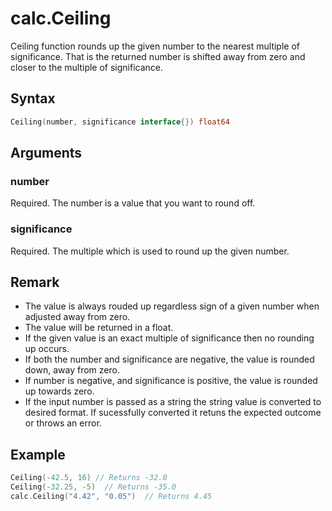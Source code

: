 # calc.Ceiling

Ceiling function rounds up the given number to the nearest multiple of significance.
That is the returned number is shifted away from zero and closer to the multiple of significance.

## Syntax

```go
Ceiling(number, significance interface{}) float64
```

## Arguments

### number

Required. The number is a value that you want to round off.

### significance

Required. The multiple which is used to round up the given number.

## Remark

+ The value is always rouded up regardless sign of a given number when adjusted away from zero.
+ The value will be returned in a float.
+ If the given value is an exact multiple of significance then no rounding up occurs.
+ If both the number and significance are negative, the value is rounded down, away from zero.
+ If number is negative, and significance is positive, the value is rounded up towards zero.
+ If the input number is passed as a string the string value is converted to desired format. If sucessfully converted it retuns the expected outcome or throws an error.

## Example

```Go
Ceiling(-42.5, 16) // Returns -32.0
Ceiling(-32.25, -5)  // Returns -35.0
calc.Ceiling("4.42", "0.05")  // Returns 4.45
```
